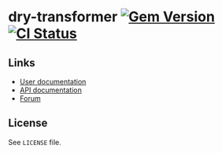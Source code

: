 <!--- This file is synced from hanakai-rb/repo-sync -->

[rubygem]: https://rubygems.org/gems/dry-transformer
[actions]: https://github.com/dry-rb/dry-transformer/actions

# dry-transformer [![Gem Version](https://badge.fury.io/rb/dry-transformer.svg)][rubygem] [![CI Status](https://github.com/dry-rb/dry-transformer/workflows/CI/badge.svg)][actions]

## Links

- [User documentation](https://dry-rb.org/gems/dry-transformer)
- [API documentation](http://rubydoc.info/gems/dry-transformer)
- [Forum](https://discourse.dry-rb.org)

## License

See `LICENSE` file.

